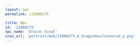 ```yaml
---
layout: npc
permalink: /21000275

title: Npc
id: '21000275'
npc_name: 'Dracon Scout'
icon_url: 'portrait/mob/21000275_m_dragondevilnonered_p.png'
---
```

